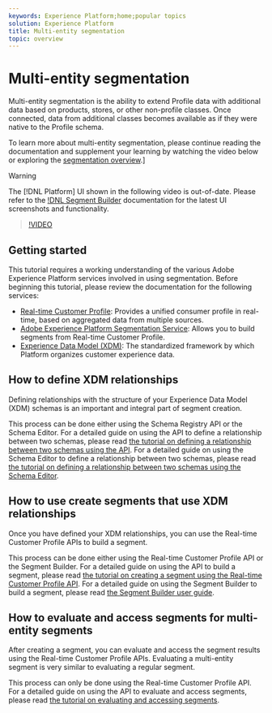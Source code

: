 ```yaml
---
keywords: Experience Platform;home;popular topics
solution: Experience Platform
title: Multi-entity segmentation
topic: overview
---
```


# Multi-entity segmentation

Multi-entity segmentation is the ability to extend Profile data with additional data based on products, stores, or other non-profile classes. Once connected, data from additional classes becomes available as if they were native to the Profile schema.

To learn more about multi-entity segmentation, please continue reading the documentation and supplement your learning by watching the video below or exploring the [segmentation overview](./home.md).]

>[!WARNING]
>
> The [!DNL Platform] UI shown in the following video is out-of-date. Please refer to the [!DNL Segment Builder](./ui/overview.md) documentation for the latest UI screenshots and functionality.

>[!VIDEO](https://video.tv.adobe.com/v/28947?quality=12&learn=on)

## Getting started

This tutorial requires a working understanding of the various Adobe Experience Platform services involved in using segmentation. Before beginning this tutorial, please review the documentation for the following services:

- [Real-time Customer Profile](../profile/home.md): Provides a unified consumer profile in real-time, based on aggregated data from multiple sources.
- [Adobe Experience Platform Segmentation Service](./home.md): Allows you to build segments from Real-time Customer Profile.
- [Experience Data Model (XDM)](../xdm/home.md): The standardized framework by which Platform organizes customer experience data.

## How to define XDM relationships

Defining relationships with the structure of your Experience Data Model (XDM) schemas is an important and integral part of segment creation. 

This process can be done either using the Schema Registry API or the Schema Editor. For a detailed guide on using the API to define a relationship between two schemas, please read [the tutorial on defining a relationship between two schemas using the API](../xdm/tutorials/relationship-api.md). For a detailed guide on using the Schema Editor to define a relationship between two schemas, please read [the tutorial on defining a relationship between two schemas using the Schema Editor](../xdm/tutorials/relationship-ui.md).

## How to use create segments that use XDM relationships

Once you have defined your XDM relationships, you can use the Real-time Customer Profile APIs to build a segment.

This process can be done either using the Real-time Customer Profile API or the Segment Builder. For a detailed guide on using the API to build a segment, please read [the tutorial on creating a segment using the Real-time Customer Profile API](./tutorials/create-a-segment.md). For a detailed guide on using the Segment Builder to build a segment, please read [the Segment Builder user guide](./ui/overview.md).

## How to evaluate and access segments for multi-entity segments

After creating a segment, you can evaluate and access the segment results using the Real-time Customer Profile APIs. Evaluating a multi-entity segment is very similar to evaluating a regular segment.

This process can only be done using the Real-time Customer Profile API. For a detailed guide on using the API to evaluate and access segments, please read [the tutorial on evaluating and accessing segments](./tutorials/evaluate-a-segment.md).